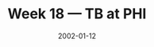 ---
layout: game
title: Week 18 — TB at PHI
season: 2001
game_id: 2001_18_TB_PHI
week: 18
date: 2002-01-12
home_team: PHI
away_team: TB
final_home: 
final_away: 
pbp_url: /assets/data/pbp/2001/2001_18_TB_PHI.csv.gz
---